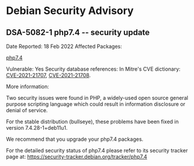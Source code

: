 
Debian Security Advisory
========================


DSA-5082-1 php7.4 -- security update
------------------------------------



Date Reported:
18 Feb 2022
Affected Packages:

[php7.4](https://packages.debian.org/src:php7.4)

Vulnerable:
Yes
Security database references:
In Mitre's CVE dictionary: [CVE-2021-21707](https://security-tracker.debian.org/tracker/CVE-2021-21707), [CVE-2021-21708](https://security-tracker.debian.org/tracker/CVE-2021-21708).  

More information:

Two security issues were found in PHP, a widely-used open source general
purpose scripting language which could result in information disclosure
or denial of service.


For the stable distribution (bullseye), these problems have been fixed in
version 7.4.28-1+deb11u1.


We recommend that you upgrade your php7.4 packages.


For the detailed security status of php7.4 please refer to
its security tracker page at:
<https://security-tracker.debian.org/tracker/php7.4>





